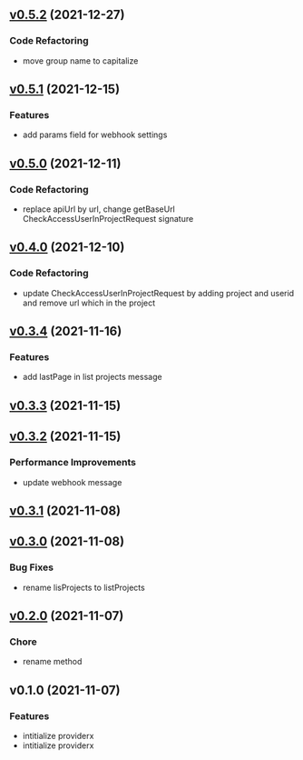 
<a name="v0.5.2"></a>
## [v0.5.2](https://gitlab.w6d.io/w6d/project/-/compare/v0.5.1...v0.5.2) (2021-12-27)

### Code Refactoring

* move group name to capitalize


<a name="v0.5.1"></a>
## [v0.5.1](https://gitlab.w6d.io/w6d/project/-/compare/v0.5.0...v0.5.1) (2021-12-15)

### Features

* add params field for webhook settings


<a name="v0.5.0"></a>
## [v0.5.0](https://gitlab.w6d.io/w6d/project/-/compare/v0.4.0...v0.5.0) (2021-12-11)

### Code Refactoring

* replace apiUrl by url, change getBaseUrl CheckAccessUserInProjectRequest signature


<a name="v0.4.0"></a>
## [v0.4.0](https://gitlab.w6d.io/w6d/project/-/compare/v0.3.4...v0.4.0) (2021-12-10)

### Code Refactoring

* update CheckAccessUserInProjectRequest by adding project and userid and remove url which in the project


<a name="v0.3.4"></a>
## [v0.3.4](https://gitlab.w6d.io/w6d/project/-/compare/v0.3.3...v0.3.4) (2021-11-16)

### Features

* add lastPage in list projects message


<a name="v0.3.3"></a>
## [v0.3.3](https://gitlab.w6d.io/w6d/project/-/compare/v0.3.2...v0.3.3) (2021-11-15)


<a name="v0.3.2"></a>
## [v0.3.2](https://gitlab.w6d.io/w6d/project/-/compare/v0.3.1...v0.3.2) (2021-11-15)

### Performance Improvements

* update webhook message


<a name="v0.3.1"></a>
## [v0.3.1](https://gitlab.w6d.io/w6d/project/-/compare/v0.3.0...v0.3.1) (2021-11-08)


<a name="v0.3.0"></a>
## [v0.3.0](https://gitlab.w6d.io/w6d/project/-/compare/v0.2.0...v0.3.0) (2021-11-08)

### Bug Fixes

* rename lisProjects to listProjects


<a name="v0.2.0"></a>
## [v0.2.0](https://gitlab.w6d.io/w6d/project/-/compare/v0.1.0...v0.2.0) (2021-11-07)

### Chore

* rename method


<a name="v0.1.0"></a>
## v0.1.0 (2021-11-07)

### Features

* intitialize providerx
* intitialize providerx

